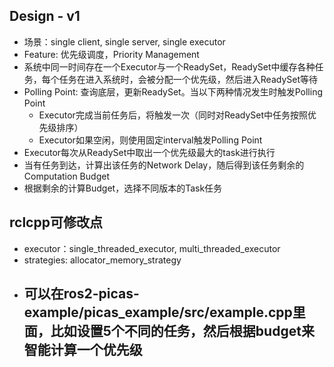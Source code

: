 ## Design - v1
- 场景：single client, single server, single executor
- Feature: 优先级调度，Priority Management
- 系统中同一时间存在一个Executor与一个ReadySet，ReadySet中缓存各种任务，每个任务在进入系统时，会被分配一个优先级，然后进入ReadySet等待
- Polling Point: 查询底层，更新ReadySet。当以下两种情况发生时触发Polling Point
    - Executor完成当前任务后，将触发一次（同时对ReadySet中任务按照优先级排序）
    - Executor如果空闲，则使用固定interval触发Polling Point
- Executor每次从ReadySet中取出一个优先级最大的task进行执行
- 当有任务到达，计算出该任务的Network Delay，随后得到该任务剩余的Computation Budget
- 根据剩余的计算Budget，选择不同版本的Task任务

## rclcpp可修改点
- executor：single_threaded_executor, multi_threaded_executor
- strategies: allocator_memory_strategy
- 可以在ros2-picas-example/picas_example/src/example.cpp里面，比如设置5个不同的任务，然后根据budget来智能计算一个优先级
    - 